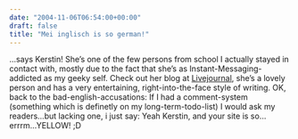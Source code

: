 ```yaml
---
date: "2004-11-06T06:54:00+00:00"
draft: false
title: "Mei inglisch is so german!"
---
```

...says Kerstin! She’s one of the few persons from school I
actually stayed in contact with, mostly due to the fact that she’s
as Instant-Messaging-addicted as my geeky self. Check out her blog
at [Livejournal](http://www.livejournal.com/users/dartogreen/),
she’s a lovely person and has a very entertaining,
right-into-the-face style of writing. OK, back to the
bad-english-accusations: If I had a comment-system (something which
is definetly on my long-term-todo-list) I would ask my readers…but
lacking one, i just say: Yeah Kerstin, and your site is
so…errrm…YELLOW! ;D



